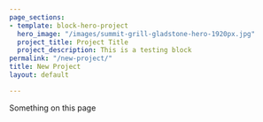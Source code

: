 ```yaml
---
page_sections:
- template: block-hero-project
  hero_image: "/images/summit-grill-gladstone-hero-1920px.jpg"
  project_title: Project Title
  project_description: This is a testing block
permalink: "/new-project/"
title: New Project
layout: default

---
```

<p>Something on this page</p>

